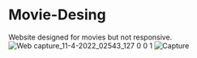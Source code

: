 # Movie-Desing 
Website designed for movies but not responsive.
![Web capture_11-4-2022_02543_127 0 0 1](https://user-images.githubusercontent.com/91673068/162643671-3efee454-4fa9-4b40-a965-4832dbffc451.jpeg)
![Capture](https://user-images.githubusercontent.com/91673068/162642466-9fc977de-3819-46cc-963c-a9ebe26bd397.PNG)


